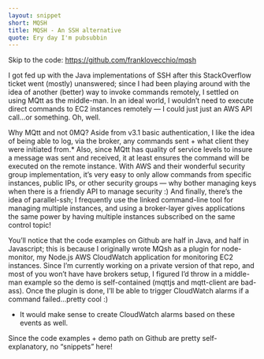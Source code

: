 ```yaml
---
layout: snippet
short: MQSH
title: MQSH - An SSH alternative
quote: Ery day I'm pubsubbin
---
```


Skip to the code: https://github.com/franklovecchio/mqsh

I got fed up with the Java implementations of SSH after this StackOverflow ticket went (mostly) unanswered; since I had been playing around with the idea of another (better) way to invoke commands remotely, I settled on using MQtt as the middle-man.  In an ideal world, I wouldn’t need to execute direct commands to EC2 instances remotely — I could just just an AWS API call…or something.  Oh, well.  

Why MQtt and not 0MQ?  Aside from v3.1 basic authentication, I like the idea of being able to log, via the broker, any commands sent + what client they were initiated from.* Also, since MQtt has quality of service levels to insure a message was sent and received, it at least ensures the command will be executed on the remote instance.  With AWS and their wonderful security group implementation, it’s very easy to only allow commands from specific instances, public IPs, or other security groups — why bother managing keys when there is a friendly API to manage security :)  And finally, there’s the idea of parallel-ssh; I frequently use the linked command-line tool for managing multiple instances, and using a broker-layer gives applications the same power by having multiple instances subscribed on the same control topic!

You’ll notice that the code examples on Github are half in Java, and half in Javascript; this is because I originally wrote MQsh as a plugin for node-monitor, my Node.js AWS CloudWatch application for monitoring EC2 instances.  Since I’m currently working on a private version of that repo, and most of you won’t have have brokers setup, I figured I’d throw in a middle-man example so the demo is self-contained (mqttjs and mqtt-client are bad-ass).  Once the plugin is done, I’ll be able to trigger CloudWatch alarms if a command failed…pretty cool :)

* It would make sense to create CloudWatch alarms based on these events as well.

Since the code examples + demo path on Github are pretty self-explanatory, no “snippets” here!